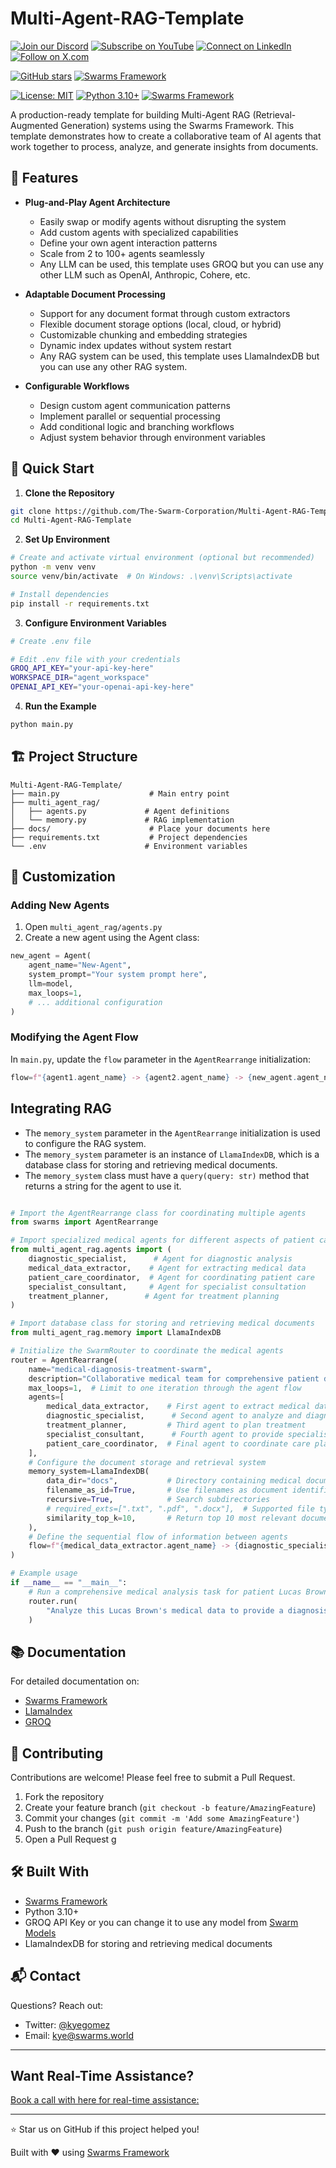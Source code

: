 
# Multi-Agent-RAG-Template

[![Join our Discord](https://img.shields.io/badge/Discord-Join%20our%20server-5865F2?style=for-the-badge&logo=discord&logoColor=white)](https://discord.gg/agora-999382051935506503) [![Subscribe on YouTube](https://img.shields.io/badge/YouTube-Subscribe-red?style=for-the-badge&logo=youtube&logoColor=white)](https://www.youtube.com/@kyegomez3242) [![Connect on LinkedIn](https://img.shields.io/badge/LinkedIn-Connect-blue?style=for-the-badge&logo=linkedin&logoColor=white)](https://www.linkedin.com/in/kye-g-38759a207/) [![Follow on X.com](https://img.shields.io/badge/X.com-Follow-1DA1F2?style=for-the-badge&logo=x&logoColor=white)](https://x.com/kyegomezb)


[![GitHub stars](https://img.shields.io/github/stars/The-Swarm-Corporation/Legal-Swarm-Template?style=social)](https://github.com/The-Swarm-Corporation/Legal-Swarm-Template)
[![Swarms Framework](https://img.shields.io/badge/Built%20with-Swarms-blue)](https://github.com/kyegomez/swarms)


[![License: MIT](https://img.shields.io/badge/License-MIT-yellow.svg)](https://opensource.org/licenses/MIT)
[![Python 3.10+](https://img.shields.io/badge/python-3.10+-blue.svg)](https://www.python.org/downloads/)
[![Swarms Framework](https://img.shields.io/badge/Built%20with-Swarms-orange)](https://swarms.xyz)

A production-ready template for building Multi-Agent RAG (Retrieval-Augmented Generation) systems using the Swarms Framework. This template demonstrates how to create a collaborative team of AI agents that work together to process, analyze, and generate insights from documents.


## 🌟 Features

- **Plug-and-Play Agent Architecture**
  - Easily swap or modify agents without disrupting the system
  - Add custom agents with specialized capabilities
  - Define your own agent interaction patterns
  - Scale from 2 to 100+ agents seamlessly
  - Any LLM can be used, this template uses GROQ but you can use any other LLM such as OpenAI, Anthropic, Cohere, etc.

- **Adaptable Document Processing**
  - Support for any document format through custom extractors
  - Flexible document storage options (local, cloud, or hybrid)
  - Customizable chunking and embedding strategies
  - Dynamic index updates without system restart
  - Any RAG system can be used, this template uses LlamaIndexDB but you can use any other RAG system.

- **Configurable Workflows**
  - Design custom agent communication patterns
  - Implement parallel or sequential processing
  - Add conditional logic and branching workflows
  - Adjust system behavior through environment variables


## 🚀 Quick Start

1. **Clone the Repository**
```bash
git clone https://github.com/The-Swarm-Corporation/Multi-Agent-RAG-Template.git
cd Multi-Agent-RAG-Template
```

2. **Set Up Environment**
```bash
# Create and activate virtual environment (optional but recommended)
python -m venv venv
source venv/bin/activate  # On Windows: .\venv\Scripts\activate

# Install dependencies
pip install -r requirements.txt
```

3. **Configure Environment Variables**
```bash
# Create .env file

# Edit .env file with your credentials
GROQ_API_KEY="your-api-key-here"
WORKSPACE_DIR="agent_workspace"
OPENAI_API_KEY="your-openai-api-key-here"
```

4. **Run the Example**
```bash
python main.py
```

## 🏗️ Project Structure

```
Multi-Agent-RAG-Template/
├── main.py                    # Main entry point
├── multi_agent_rag/
│   ├── agents.py             # Agent definitions
│   └── memory.py             # RAG implementation
├── docs/                      # Place your documents here
├── requirements.txt           # Project dependencies
└── .env                      # Environment variables
```

## 🔧 Customization

### Adding New Agents

1. Open `multi_agent_rag/agents.py`
2. Create a new agent using the Agent class:

```python
new_agent = Agent(
    agent_name="New-Agent",
    system_prompt="Your system prompt here",
    llm=model,
    max_loops=1,
    # ... additional configuration
)
```

### Modifying the Agent Flow

In `main.py`, update the `flow` parameter in the `AgentRearrange` initialization:

```python
flow=f"{agent1.agent_name} -> {agent2.agent_name} -> {new_agent.agent_name}"
```

## Integrating RAG

- The `memory_system` parameter in the `AgentRearrange` initialization is used to configure the RAG system.
- The `memory_system` parameter is an instance of `LlamaIndexDB`, which is a database class for storing and retrieving medical documents.
- The `memory_system` class must have a `query(query: str)` method that returns a string for the agent to use it.

```python

# Import the AgentRearrange class for coordinating multiple agents
from swarms import AgentRearrange

# Import specialized medical agents for different aspects of patient care
from multi_agent_rag.agents import (
    diagnostic_specialist,      # Agent for diagnostic analysis
    medical_data_extractor,    # Agent for extracting medical data
    patient_care_coordinator,  # Agent for coordinating patient care
    specialist_consultant,     # Agent for specialist consultation
    treatment_planner,        # Agent for treatment planning
)

# Import database class for storing and retrieving medical documents
from multi_agent_rag.memory import LlamaIndexDB

# Initialize the SwarmRouter to coordinate the medical agents
router = AgentRearrange(
    name="medical-diagnosis-treatment-swarm",
    description="Collaborative medical team for comprehensive patient diagnosis and treatment planning",
    max_loops=1,  # Limit to one iteration through the agent flow
    agents=[
        medical_data_extractor,    # First agent to extract medical data
        diagnostic_specialist,      # Second agent to analyze and diagnose
        treatment_planner,         # Third agent to plan treatment
        specialist_consultant,      # Fourth agent to provide specialist input
        patient_care_coordinator,  # Final agent to coordinate care plan
    ],
    # Configure the document storage and retrieval system
    memory_system=LlamaIndexDB(
        data_dir="docs",           # Directory containing medical documents
        filename_as_id=True,       # Use filenames as document identifiers
        recursive=True,            # Search subdirectories
        # required_exts=[".txt", ".pdf", ".docx"],  # Supported file types
        similarity_top_k=10,       # Return top 10 most relevant documents
    ),
    # Define the sequential flow of information between agents
    flow=f"{medical_data_extractor.agent_name} -> {diagnostic_specialist.agent_name} -> {treatment_planner.agent_name} -> {specialist_consultant.agent_name} -> {patient_care_coordinator.agent_name}",
)

# Example usage
if __name__ == "__main__":
    # Run a comprehensive medical analysis task for patient Lucas Brown
    router.run(
        "Analyze this Lucas Brown's medical data to provide a diagnosis and treatment plan"
    )

```



## 📚 Documentation

For detailed documentation on:
- [Swarms Framework](https://swarms.xyz)
- [LlamaIndex](https://docs.llamaindex.ai)
- [GROQ](https://groq.com)

## 🤝 Contributing

Contributions are welcome! Please feel free to submit a Pull Request.

1. Fork the repository
2. Create your feature branch (`git checkout -b feature/AmazingFeature`)
3. Commit your changes (`git commit -m 'Add some AmazingFeature'`)
4. Push to the branch (`git push origin feature/AmazingFeature`)
5. Open a Pull Request
g

## 🛠 Built With

- [Swarms Framework](https://github.com/kyegomez/swarms)
- Python 3.10+
- GROQ API Key or you can change it to use any model from [Swarm Models](https://github.com/The-Swarm-Corporation/swarm-models)
- LlamaIndexDB for storing and retrieving medical documents

## 📬 Contact

Questions? Reach out:
- Twitter: [@kyegomez](https://twitter.com/kyegomez)
- Email: kye@swarms.world

---

## Want Real-Time Assistance?

[Book a call with here for real-time assistance:](https://cal.com/swarms/swarms-onboarding-session)

---

⭐ Star us on GitHub if this project helped you!

Built with ♥ using [Swarms Framework](https://github.com/kyegomez/swarms)







